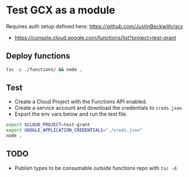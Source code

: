 # Test GCX as a module

Requires auth setup defined here:
https://github.com/JustinBeckwith/gcx

- https://console.cloud.google.com/functions/list?project=test-grant

## Deploy functions

```sh
tsc -p ./functions/ && node .
```

## Test

- Create a Cloud Project with the Functions API enabled.
- Create a service account and download the credentials to `creds.json`
- Export the env vars below and run the test file.

```sh
export GCLOUD_PROJECT=test-grant
export GOOGLE_APPLICATION_CREDENTIALS="./creds.json"
node .
```

## TODO

- Publish types to be consumable outside functions repo with `tsc -d`.